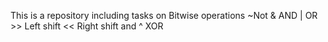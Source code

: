 This is a repository including tasks on Bitwise operations ~Not & AND | OR >> Left shift << Right shift and ^ XOR
